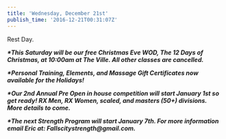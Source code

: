 ```yaml
---
title: 'Wednesday, December 21st'
publish_time: '2016-12-21T00:31:07Z'
---
```


Rest Day.

***\*This Saturday will be our free Christmas Eve WOD, The 12 Days of
Christmas, at 10:00am at The Ville. All other classes are cancelled.***

***\*Personal Training, Elements, and Massage Gift Certificates now
available for the Holidays!***

***\*Our 2nd Annual Pre Open in house competition will start January 1st
so get ready! RX Men, RX Women, scaled, and masters (50+) divisions.
More details to come.***

***\*The next Strength Program will start January 7th. For more
information email Eric at: Fallscitystrength\@gmail.com.***
